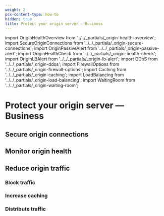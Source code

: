 ```yaml
---
weight: 2
pcx-content-type: how-to
hidden: true
title: Protect your origin server — Business
---
```


import OriginHealthOverview from '../../_partials/_origin-health-overview';
import SecureOriginConnections from '../../_partials/_origin-secure-connections';
import OriginPassiveAlert from '../../_partials/_origin-passive-alert';
import OriginHealthCheck from '../../_partials/_origin-health-check';
import OriginLBAlert from '../../_partials/_origin-lb-alert';
import DDoS from '../../_partials/_origin-ddos';
import FirewallOptions from '../../_partials/_origin-firewall-options';
import Caching from '../../_partials/_origin-caching';
import LoadBalancing from '../../_partials/_origin-load-balancing';
import WaitingRoom from '../../_partials/_origin-waiting-room';

# Protect your origin server — Business

<OriginHealthOverview />

## Secure origin connections

<SecureOriginConnections />

## Monitor origin health

<OriginPassiveAlert />

<OriginHealthCheck />

<OriginLBAlert />

## Reduce origin traffic

### Block traffic

<DDoS />

<FirewallOptions />

### Increase caching

<Caching />

### Distribute traffic

<LoadBalancing />

<WaitingRoom />
